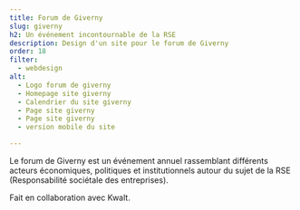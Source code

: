 ```yaml
---
title: Forum de Giverny
slug: giverny
h2: Un événement incontournable de la RSE
description: Design d'un site pour le forum de Giverny
order: 18
filter:
  - webdesign
alt:
  - Logo forum de giverny
  - Homepage site giverny
  - Calendrier du site giverny
  - Page site giverny
  - Page site giverny
  - version mobile du site

---
```

Le forum de Giverny est un événement annuel rassemblant différents acteurs économiques, politiques et institutionnels autour du sujet de la RSE (Responsabilité sociétale des entreprises). 

Fait en collaboration avec Kwalt.
